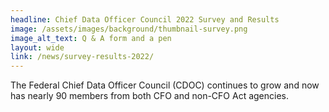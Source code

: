 ```yaml
---
headline: Chief Data Officer Council 2022 Survey and Results
image: /assets/images/background/thumbnail-survey.png
image_alt_text: Q & A form and a pen
layout: wide
link: /news/survey-results-2022/
---
```


The Federal Chief Data Officer Council (CDOC) continues to grow and now has nearly 90 members from both CFO and non-CFO Act agencies.